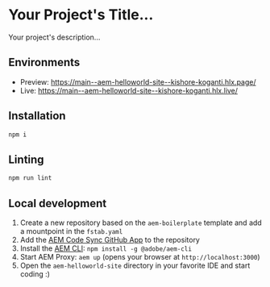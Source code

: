 # Your Project's Title...
Your project's description...

## Environments
- Preview: https://main--aem-helloworld-site--kishore-koganti.hlx.page/
- Live: https://main--aem-helloworld-site--kishore-koganti.hlx.live/

## Installation

```sh
npm i
```

## Linting

```sh
npm run lint
```

## Local development

1. Create a new repository based on the `aem-boilerplate` template and add a mountpoint in the `fstab.yaml`
1. Add the [AEM Code Sync GitHub App](https://github.com/apps/aem-code-sync) to the repository
1. Install the [AEM CLI](https://github.com/adobe/helix-cli): `npm install -g @adobe/aem-cli`
1. Start AEM Proxy: `aem up` (opens your browser at `http://localhost:3000`)
1. Open the `aem-helloworld-site` directory in your favorite IDE and start coding :)
